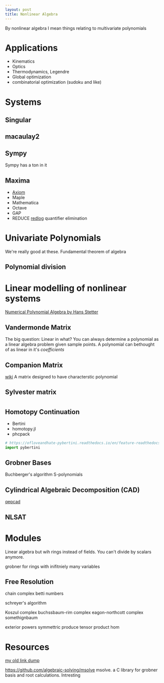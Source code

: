 ```yaml
---
layout: post
title: Nonlinear Algebra
---
```


By nonlinear algebra I mean things relating to multivariate polynomials

# Applications
- Kinematics
- Optics
- Thermodynamics, Legendre
- Global optimization
- combinatorial optimization (sudoku and like)

# Systems
## Singular
## macaulay2
## Sympy
Sympy has a ton in it
## Maxima
- [Axiom](http://www.axiom-developer.org/)
- Maple
- Mathematica
- Octave
- GAP
- REDUCE [redlog](https://www.redlog.eu/) quantifier elimination
# Univariate Polynomials
We're really good at these.
Fundamental theorem of algebra
## Polynomial division


# Linear modelling of nonlinear systems
[Numerical Polynomial Algebra by Hans Stetter](https://epubs.siam.org/doi/book/10.1137/1.9780898717976?mobileUi=0&)

## Vandermonde Matrix
The big question: Linear in what?
You can always determine a polynomial as a linear algebra problem given sample points. A polynomial can bethought of as linear in it's _coefficients_


## Companion Matrix
[wiki](https://en.wikipedia.org/wiki/Companion_matrix)
A matrix designed to have characterstic polynomial

## Sylvester matrix



#

## Homotopy Continuation
- Bertini
- homotopy.jl
- phcpack

```python
# https://ofloveandhate-pybertini.readthedocs.io/en/feature-readthedocs_integration/index.html
import pybertini
```


## Grobner Bases

Buchberger's algorithm
S-polynomials



## Cylindrical Algebraic Decomposition (CAD)
[qepcad](https://github.com/PetterS/qepcad)

## NLSAT

# Modules
Linear algebra but wih rings instead of fields. You can't divide by scalars anymore.

grobner for rings with inifitniely many variables

## Free Resolution

chain complex
betti numbers


schreyer's algorithm

Koszul complex
buchssbaum-rim complex
eagon-northcott complex
somethignbaum

exterior powers
symmettric produce
tensor product
hom



# Resources
[my old link dump](https://www.philipzucker.com/dump-of-nonlinear-algebra-algebraic-geometry-notes-good-links-though/)

https://github.com/algebraic-solving/msolve msolve. a C library for grobner basis and root calculations. Intresting